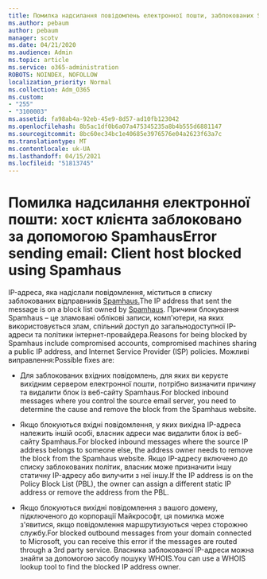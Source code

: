 ```yaml
---
title: Помилка надсилання повідомлень електронної пошти, заблокованих SpamHaus
ms.author: pebaum
author: pebaum
manager: scotv
ms.date: 04/21/2020
ms.audience: Admin
ms.topic: article
ms.service: o365-administration
ROBOTS: NOINDEX, NOFOLLOW
localization_priority: Normal
ms.collection: Adm_O365
ms.custom:
- "255"
- "3100003"
ms.assetid: fa98ab4a-92eb-45e9-8d57-ad10fb123042
ms.openlocfilehash: 8b5ac1df0b6a07a475345235a8b4b555d6881147
ms.sourcegitcommit: 8bc60ec34bc1e40685e3976576e04a2623f63a7c
ms.translationtype: MT
ms.contentlocale: uk-UA
ms.lasthandoff: 04/15/2021
ms.locfileid: "51813745"
---
```

# <a name="error-sending-email-client-host-blocked-using-spamhaus"></a><span data-ttu-id="d94a9-102">Помилка надсилання електронної пошти: хост клієнта заблоковано за допомогою Spamhaus</span><span class="sxs-lookup"><span data-stu-id="d94a9-102">Error sending email: Client host blocked using Spamhaus</span></span>

<span data-ttu-id="d94a9-103">IP-адреса, яка надіслали повідомлення, міститься в списку заблокованих відправників [Spamhaus.](https://go.microsoft.com/fwlink/p/?linkid=123245)</span><span class="sxs-lookup"><span data-stu-id="d94a9-103">The IP address that sent the message is on a block list owned by [Spamhaus](https://go.microsoft.com/fwlink/p/?linkid=123245).</span></span> <span data-ttu-id="d94a9-104">Причини блокування Spamhaus – це зламовані облікові записи, комп'ютери, на яких використовується злам, спільний доступ до загальнодоступної IP-адреси та політики інтернет-провайдера.</span><span class="sxs-lookup"><span data-stu-id="d94a9-104">Reasons for being blocked by Spamhaus include compromised accounts, compromised machines sharing a public IP address, and Internet Service Provider (ISP) policies.</span></span> <span data-ttu-id="d94a9-105">Можливі виправлення:</span><span class="sxs-lookup"><span data-stu-id="d94a9-105">Possible fixes are:</span></span>
  
- <span data-ttu-id="d94a9-106">Для заблокованих вхідних повідомлень, для яких ви керуєте вихідним сервером електронної пошти, потрібно визначити причину та видалити блок із веб-сайту Spamhaus.</span><span class="sxs-lookup"><span data-stu-id="d94a9-106">For blocked inbound messages where you control the source email server, you need to determine the cause and remove the block from the Spamhaus website.</span></span>

- <span data-ttu-id="d94a9-107">Якщо блокуються вхідні повідомлення, у яких вихідна IP-адреса належить іншій особі, власник адреси має видалити блок із веб-сайту Spamhaus.</span><span class="sxs-lookup"><span data-stu-id="d94a9-107">For blocked inbound messages where the source IP address belongs to someone else, the address owner needs to remove the block from the Spamhaus website.</span></span> <span data-ttu-id="d94a9-108">Якщо IP-адресу включено до списку заблокованих політик, власник може призначити іншу статичну IP-адресу або вилучити з неї іншу.</span><span class="sxs-lookup"><span data-stu-id="d94a9-108">If the IP address is on the Policy Block List (PBL), the owner can assign a different static IP address or remove the address from the PBL.</span></span>

- <span data-ttu-id="d94a9-109">Якщо блокуються вихідні повідомлення з вашого домену, підключеного до корпорації Майкрософт, ця помилка може з'явитися, якщо повідомлення маршрутизуються через сторожню службу.</span><span class="sxs-lookup"><span data-stu-id="d94a9-109">For blocked outbound messages from your domain connected to Microsoft, you can receive this error if the messages are routed through a 3rd party service.</span></span> <span data-ttu-id="d94a9-110">Власника заблокованої IP-адреси можна знайти за допомогою засобу пошуку WHOIS.</span><span class="sxs-lookup"><span data-stu-id="d94a9-110">You can use a WHOIS lookup tool to find the blocked IP address owner.</span></span>
